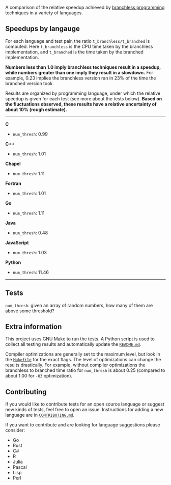 
A comparison of the relative speedup achieved by [branchless programming](https://dev.to/jobinrjohnson/branchless-programming-does-it-really-matter-20j4) techniques in a variety of languages.


## Speedups by langauge

For each language and test pair, the ratio `t_branchless/t_branched` is computed. Here `t_branchless` is the CPU time taken by the branchless implementation, and `t_branched` is the time taken by the branched implementation.


**Numbers less than 1.0 imply branchless techniques result in a speedup, while numbers greater than one imply they result in a slowdown.**
For example, 0.23 implies the branchless version ran in 23% of the time the branched version took.

Results are organized by programming language, under which the relative speedup is given for each test (see more about the tests below).
**Based on the fluctuations observed, these results have a relative uncertainty of about 10% (rough estimate).**

---

<results start here>

**C**

- `num_thresh`: 0.99

**C++**

- `num_thresh`: 1.01

**Chapel**

- `num_thresh`: 1.11

**Fortran**

- `num_thresh`: 1.01

**Go**

- `num_thresh`: 1.11

**Java**

- `num_thresh`: 0.48

**JavaScript**

- `num_thresh`: 1.03

**Python**

- `num_thresh`: 11.46

<results end here>

---

<you should autogenerate a plot on run>
<bar plot with up and down bars around ratio=1>
<generate plot, capture as file, then link to file name in README>


## Tests

`num_thresh`: given an array of random numbers, how many of them are above some threshold?


## Extra information

This project uses GNU Make to run the tests.
A Python script is used to collect all testing results and automatically update the [`README.md`](https://github.com/ghbrown/branchless/blob/main/README.md).

Compiler optimizations are generally set to the maximum level, but look in the [`Makefile`](https://github.com/ghbrown/branchless/blob/main/Makefile) for the exact flags.
The level of optimizations can change the results drastically. For example, without compiler optimizations the branchless to branched time ratio for `num_thresh` is about 0.25 (compared to about 1.00 for `-O3` optimization).


## Contributing

If you would like to contribute tests for an open source language or suggest new kinds of tests, feel free to open an issue. Instructions for adding a new language are in [`CONTRIBUTING.md`](https://github.com/ghbrown/branchless/blob/main/CONTRIBUTING.md).

If you want to contribute and are looking for language suggestions please consider:
- Go
- Rust
- C#
- R
- Julia
- Pascal
- Lisp
- Perl
